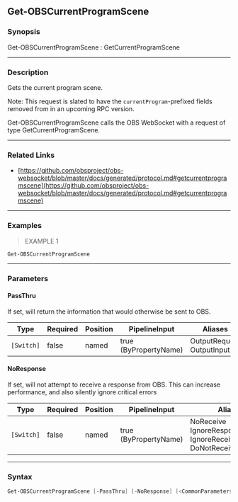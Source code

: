 Get-OBSCurrentProgramScene
--------------------------

### Synopsis
Get-OBSCurrentProgramScene : GetCurrentProgramScene

---

### Description

Gets the current program scene.

Note: This request is slated to have the `currentProgram`-prefixed fields removed from in an upcoming RPC version.

Get-OBSCurrentProgramScene calls the OBS WebSocket with a request of type GetCurrentProgramScene.

---

### Related Links
* [https://github.com/obsproject/obs-websocket/blob/master/docs/generated/protocol.md#getcurrentprogramscene](https://github.com/obsproject/obs-websocket/blob/master/docs/generated/protocol.md#getcurrentprogramscene)

---

### Examples
> EXAMPLE 1

```PowerShell
Get-OBSCurrentProgramScene
```

---

### Parameters
#### **PassThru**
If set, will return the information that would otherwise be sent to OBS.

|Type      |Required|Position|PipelineInput        |Aliases                      |
|----------|--------|--------|---------------------|-----------------------------|
|`[Switch]`|false   |named   |true (ByPropertyName)|OutputRequest<br/>OutputInput|

#### **NoResponse**
If set, will not attempt to receive a response from OBS.
This can increase performance, and also silently ignore critical errors

|Type      |Required|Position|PipelineInput        |Aliases                                                                |
|----------|--------|--------|---------------------|-----------------------------------------------------------------------|
|`[Switch]`|false   |named   |true (ByPropertyName)|NoReceive<br/>IgnoreResponse<br/>IgnoreReceive<br/>DoNotReceiveResponse|

---

### Syntax
```PowerShell
Get-OBSCurrentProgramScene [-PassThru] [-NoResponse] [<CommonParameters>]
```
